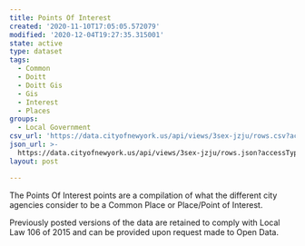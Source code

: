 ```yaml
---
title: Points Of Interest
created: '2020-11-10T17:05:05.572079'
modified: '2020-12-04T19:27:35.315001'
state: active
type: dataset
tags:
  - Common
  - Doitt
  - Doitt Gis
  - Gis
  - Interest
  - Places
groups:
  - Local Government
csv_url: 'https://data.cityofnewyork.us/api/views/3sex-jzju/rows.csv?accessType=DOWNLOAD'
json_url: >-
  https://data.cityofnewyork.us/api/views/3sex-jzju/rows.json?accessType=DOWNLOAD
layout: post

---
```

The Points Of Interest points are a compilation of what the different city agencies consider to be a Common Place or Place/Point of Interest.

Previously posted versions of the data are retained to comply with Local Law 106 of 2015 and can be provided upon request made to Open Data.
